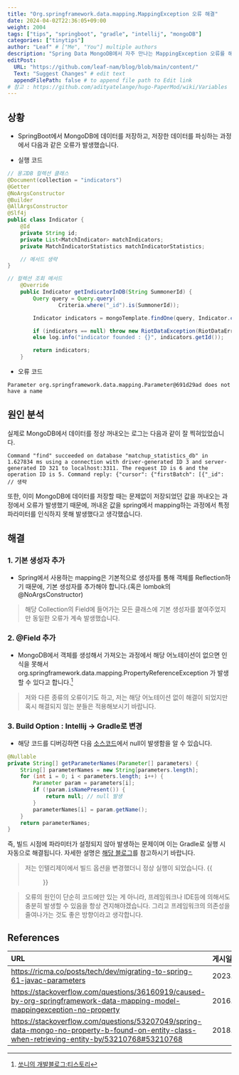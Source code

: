 ```yaml
---
title: "Org.springframework.data.mapping.MappingException 오류 해결"
date: 2024-04-02T22:36:05+09:00
weight: 2004
tags: ["tips", "springboot", "gradle", "intellij", "mongoDB"]
categories: ["tinytips"]
author: "Leaf" # ["Me", "You"] multiple authors
description: "Spring Data MongoDB에서 자주 만나는 MappingException 오류를 해결합니다."
editPost:
  URL: "https://github.com/leaf-nam/blog/blob/main/content/"
  Text: "Suggest Changes" # edit text
  appendFilePath: false # to append file path to Edit link
# 참고 : https://github.com/adityatelange/hugo-PaperMod/wiki/Variables
---
```


## 상황

- SpringBoot에서 MongoDB에 데이터를 저장하고, 저장한 데이터를 파싱하는 과정에서 다음과 같은 오류가 발생했습니다.

- 실행 코드

```java
// 몽고DB 컬렉션 클래스
@Document(collection = "indicators")
@Getter
@NoArgsConstructor
@Builder
@AllArgsConstructor
@Slf4j
public class Indicator {
    @Id
    private String id;
    private List<MatchIndicator> matchIndicators;
    private MatchIndicatorStatistics matchIndicatorStatistics;

    // 메서드 생략
}

// 컬렉션 조회 메서드
    @Override
    public Indicator getIndicatorInDB(String SummonerId) {
        Query query = Query.query(
                Criteria.where("_id").is(SummonerId));

        Indicator indicators = mongoTemplate.findOne(query, Indicator.class, "indicators");

        if (indicators == null) throw new RiotDataException(RiotDataError.NOT_IN_STATISTICS_DATABASE);
        else log.info("indicator founded : {}", indicators.getId());

        return indicators;
    }
```

- 오류 코드

```log
Parameter org.springframework.data.mapping.Parameter@691d29ad does not have a name
```

## 원인 분석

실제로 MongoDB에서 데이터를 정상 꺼내오는 로그는 다음과 같이 잘 찍혀있었습니다.

```log
Command "find" succeeded on database "matchup_statistics_db" in 1.627834 ms using a connection with driver-generated ID 3 and server-generated ID 321 to localhost:3311. The request ID is 6 and the operation ID is 5. Command reply: {"cursor": {"firstBatch": [{"_id": // 생략
```

또한, 이미 MongoDB에 데이터를 저장할 때는 문제없이 저장되었던 값을 꺼내오는 과정에서 오류가 발생했기 때문에, 꺼내온 값을 spring에서 mapping하는 과정에서 특정 파라미터를 인식하지 못해 발생했다고 생각했습니다.

## 해결

### 1. 기본 생성자 추가

- Spring에서 사용하는 mapping은 기본적으로 생성자를 통해 객체를 Reflection하기 때문에, 기본 생성자를 추가해야 합니다.(혹은 lombok의 @NoArgsConstructor)

> 해당 Collection의 Field에 들어가는 모든 클래스에 기본 생성자를 붙여주었지만 동일한 오류가 계속 발생했습니다.

### 2. @Field 추가

- MongoDB에서 객체를 생성해서 가져오는 과정에서 해당 어노테이션이 없으면 인식을 못해서 org.springframework.data.mapping.PropertyReferenceException 가 발생할 수 있다고 합니다.[^1]

> 저와 다른 종류의 오류이기도 하고, 저는 해당 어노테이션 없이 해결이 되었지만 혹시 해결되지 않는 분들은 적용해보시기 바랍니다.

### 3. Build Option : Intellij -> Gradle로 변경

- 해당 코드를 디버깅하면 다음 [소스코드](https://github.com/spring-projects/spring-framework/blob/main/spring-core/src/main/java/org/springframework/core/StandardReflectionParameterNameDiscoverer.java)에서 null이 발생함을 알 수 있습니다.

```java
@Nullable
private String[] getParameterNames(Parameter[] parameters) {
    String[] parameterNames = new String[parameters.length];
    for (int i = 0; i < parameters.length; i++) {
        Parameter param = parameters[i];
        if (!param.isNamePresent()) {
            return null; // null 발생
        }
        parameterNames[i] = param.getName();
    }
    return parameterNames;
}
```

즉, 빌드 시점에 파라미터가 설정되지 않아 발생하는 문제이며 이는 Gradle로 실행 시 자동으로 해결됩니다. 자세한 설명은 [해당 블로그](https://ricma.co/posts/tech/dev/migrating-to-spring-61-javac-parameters/)를 참고하시기 바랍니다.

> 저는 인텔리제이에서 빌드 옵션을 변경했더니 정상 실행이 되었습니다.
> {{<figure src="gradle_build.png" caption="Intellij에서 Gradle로 변경합니다.">}}

> 오류의 원인이 단순히 코드에만 있는 게 아니라, 프레임워크나 IDE등에 의해서도 충분히 발생할 수 있음을 항상 견지해야겠습니다. 그리고 프레임워크의 의존성을 줄여나가는 것도 좋은 방향이라고 생각합니다.

## References

| URL                                                                                                                                            | 게시일자    | 방문일자    | 작성자             |
| :--------------------------------------------------------------------------------------------------------------------------------------------- | :---------- | :---------- | :----------------- |
| https://ricma.co/posts/tech/dev/migrating-to-spring-61-javac-parameters                                                                        | 2023.09.22. | 2024.04.02. | Riccardo Macoratti |
| https://stackoverflow.com/questions/36160919/caused-by-org-springframework-data-mapping-model-mappingexception-no-property                     | 2016.03.22. | 2024.04.02. | user4821194        |
| https://stackoverflow.com/questions/53207049/spring-data-mongo-no-property-b-found-on-entity-class-when-retrieving-entity-by/53210768#53210768 | 2018.11.08. | 2024.04.02. | J.Pip              |

[^1]: [쏘니의 개발블로그:티스토리](https://juntcom.tistory.com/99)
